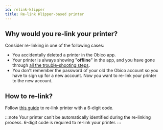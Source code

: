 ```yaml
---
id: relink-klipper
title: Re-link Klipper-based printer
---
```


## Why would you re-link your printer?

Consider re-linking in one of the following cases:

* You accidentally deleted a printer in the Obico app.
* Your printer is always showing "**offline**" in the app, and you have gone through [all the trouble-shooting steps](/docs/user_guides/troubleshoot-server-connection-issues).
* You don't remember the password of your old the Obico account so you have to sign up for a new account. Now you want to re-link your printer to the new account.

## How to re-link?

Follow [this guide](/docs/user_guides/octoprint-plugin-setup-manual-link/) to re-link printer with a 6-digit code.

:::note
Your printer can't be automatically identified during the re-linking process. 6-digit code is required to re-link your printer.
:::